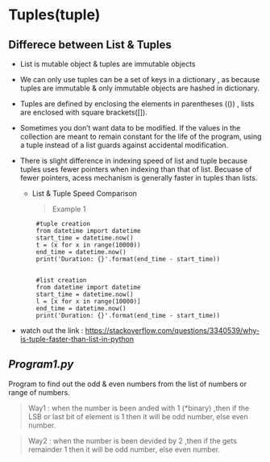# Tuples(tuple)

## Differece between List & Tuples 

- List is mutable object & tuples are immutable objects
- We can only use tuples can be a set of keys in a dictionary , as because tuples are immutable & only immutable objects are hashed in dictionary.
- Tuples are defined by enclosing the elements in parentheses (()) , lists are enclosed with square brackets([]).
- Sometimes you don’t want data to be modified. If the values in the collection are meant to remain constant for the life of the program, using a tuple instead of a list guards against accidental modification.
- There is slight difference in indexing speed of list and tuple because tuples uses fewer pointers when indexing than that of list. Becuase of fewer pointers, acess mechanism is generally faster in tuples than lists.

  - List & Tuple Speed Comparison
  
    > Example 1
         
         #tuple creation
         from datetime import datetime
         start_time = datetime.now()
         t = (x for x in range(10000))
         end_time = datetime.now()
         print('Duration: {}'.format(end_time - start_time))
         
         
         #list creation
         from datetime import datetime
         start_time = datetime.now()
         l = [x for x in range(10000)]
         end_time = datetime.now()
         print('Duration: {}'.format(end_time - start_time))
  
- watch out the link : https://stackoverflow.com/questions/3340539/why-is-tuple-faster-than-list-in-python 


## ***Program1.py***

  Program to find out the odd & even numbers from the list of numbers or range of numbers.
> Way1 : when the number is been anded with 1 (*binary) ,then if the LSB or last bit of element is 1 then it will be odd number, else even number.

> Way2 : when the number is been devided by 2 ,then if the gets remainder 1 then it will be odd number, else even number.
